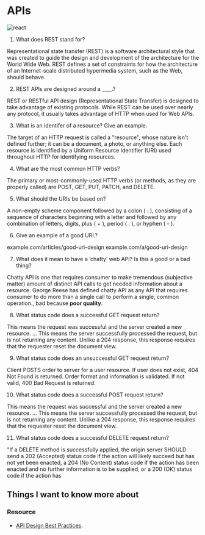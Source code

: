 # APIs
![react](https://ms314006.github.io/static/b7a8f321b0bbc07ca9b9d22a7a505ed5/97b31/React.jpg)

1. What does REST stand for?

Representational state transfer (REST) is a software architectural style that was created to guide the design and development of the architecture for the World Wide Web. REST defines a set of constraints for how the architecture of an Internet-scale distributed hypermedia system, such as the Web, should behave.

2. REST APIs are designed around a ____.?

REST or RESTful API design (Representational State Transfer) is designed to take advantage of existing protocols. While REST can be used over nearly any protocol, it usually takes advantage of HTTP when used for Web APIs.

3. What is an identifer of a resource? Give an example.

The target of an HTTP request is called a "resource", whose nature isn't defined further; it can be a document, a photo, or anything else. Each resource is identified by a Uniform Resource Identifier (URI) used throughout HTTP for identifying resources.

4. What are the most common HTTP verbs?

The primary or most-commonly-used HTTP verbs (or methods, as they are properly called) are POST, GET, PUT, PATCH, and DELETE.

5. What should the URIs be based on?

A non-empty scheme component followed by a colon ( : ), consisting of a sequence of characters beginning with a letter and followed by any combination of letters, digits, plus ( + ), period ( . ), or hyphen ( - ).

6. Give an example of a good URI.?

example.com/articles/good-uri-design
example.com/a/good-uri-design

7. What does it mean to have a ‘chatty’ web API? Is this a good or a bad thing?


Chatty API is one that requires consumer to make tremendous (subjective matter) amount of distinct API calls to get needed information about a resource. George Reese has defined chatty API as any API that requires consumer to do more than a single call to perform a single, common operation., bad because **poor quality**.

8. What status code does a successful GET request return?

This means the request was successful and the server created a new resource. ... This means the server successfully processed the request, but is not returning any content. Unlike a 204 response, this response requires that the requester reset the document view.

9. What status code does an unsuccessful GET request return?

Client POSTS order to server for a user resource. If user does not exist, 404 Not Found is returned. Order format and information is validated. If not valid, 400 Bad Request is returned.

10. What status code does a successful POST request return?

This means the request was successful and the server created a new resource. ... This means the server successfully processed the request, but is not returning any content. Unlike a 204 response, this response requires that the requester reset the document view.

11. What status code does a successful DELETE request return?

"If a DELETE method is successfully applied, the origin server SHOULD send a 202 (Accepted) status code if the action will likely succeed but has not yet been enacted, a 204 (No Content) status code if the action has been enacted and no further information is to be supplied, or a 200 (OK) status code if the action has

## Things I want to know more about


### Resource
* [API Design Best Practices](https://docs.microsoft.com/en-us/azure/architecture/best-practices/api-design).
